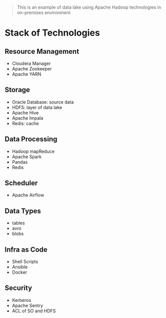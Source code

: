 > This is an example of data lake using Apache Hadoop technologies in on-premises environment

# Stack of Technologies
## Resource Management
- Cloudera Manager
- Apache Zookeeper
- Apache YARN

## Storage
- Oracle Database: source data
- HDFS: layer of data lake
- Apache Hive
- Apache Impala
- Redis: cache

## Data Processing
- Hadoop mapReduce
- Apache Spark
- Pandas
- Redis

## Scheduler
- Apache Airflow

## Data Types
- tables
- avro
- blobs

## Infra as Code
- Shell Scripts
- Ansible
- Docker

## Security
- Kerberos
- Apache Sentry
- ACL of SO and HDFS
